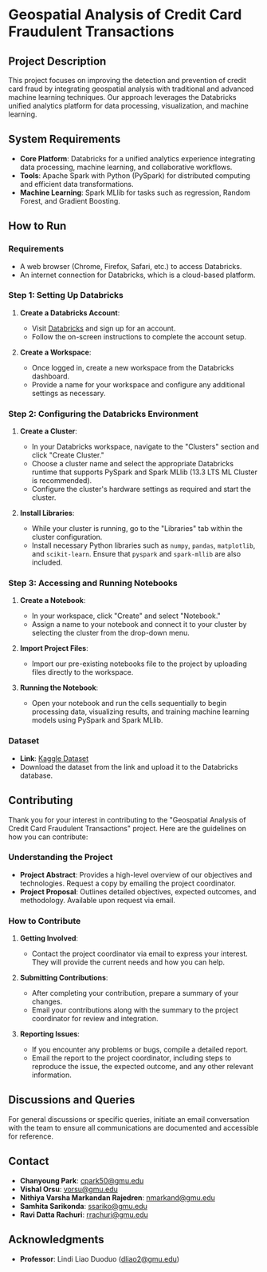 # Geospatial Analysis of Credit Card Fraudulent Transactions

## Project Description
This project focuses on improving the detection and prevention of credit card fraud by integrating geospatial analysis with traditional and advanced machine learning techniques. Our approach leverages the Databricks unified analytics platform for data processing, visualization, and machine learning.

## System Requirements
- **Core Platform**: Databricks for a unified analytics experience integrating data processing, machine learning, and collaborative workflows.
- **Tools**: Apache Spark with Python (PySpark) for distributed computing and efficient data transformations.
- **Machine Learning**: Spark MLlib for tasks such as regression, Random Forest, and Gradient Boosting.

## How to Run

### Requirements
- A web browser (Chrome, Firefox, Safari, etc.) to access Databricks.
- An internet connection for Databricks, which is a cloud-based platform.

### Step 1: Setting Up Databricks

1. **Create a Databricks Account**:
   - Visit [Databricks](https://databricks.com/) and sign up for an account.
   - Follow the on-screen instructions to complete the account setup.

2. **Create a Workspace**:
   - Once logged in, create a new workspace from the Databricks dashboard.
   - Provide a name for your workspace and configure any additional settings as necessary.

### Step 2: Configuring the Databricks Environment

1. **Create a Cluster**:
   - In your Databricks workspace, navigate to the "Clusters" section and click "Create Cluster."
   - Choose a cluster name and select the appropriate Databricks runtime that supports PySpark and Spark MLlib (13.3 LTS ML Cluster is recommended).
   - Configure the cluster's hardware settings as required and start the cluster.

2. **Install Libraries**:
   - While your cluster is running, go to the "Libraries" tab within the cluster configuration.
   - Install necessary Python libraries such as `numpy`, `pandas`, `matplotlib`, and `scikit-learn`. Ensure that `pyspark` and `spark-mllib` are also included.

### Step 3: Accessing and Running Notebooks

1. **Create a Notebook**:
   - In your workspace, click "Create" and select "Notebook."
   - Assign a name to your notebook and connect it to your cluster by selecting the cluster from the drop-down menu.

2. **Import Project Files**:
   - Import our pre-existing notebooks file to the project by uploading files directly to the workspace.

3. **Running the Notebook**:
   - Open your notebook and run the cells sequentially to begin processing data, visualizing results, and training machine learning models using PySpark and Spark MLlib.

### Dataset
- **Link**: [Kaggle Dataset](https://www.kaggle.com/datasets/kartik2112/fraud-detection/code)
- Download the dataset from the link and upload it to the Databricks database.

## Contributing
Thank you for your interest in contributing to the "Geospatial Analysis of Credit Card Fraudulent Transactions" project. Here are the guidelines on how you can contribute:

### Understanding the Project
- **Project Abstract**: Provides a high-level overview of our objectives and technologies. Request a copy by emailing the project coordinator.
- **Project Proposal**: Outlines detailed objectives, expected outcomes, and methodology. Available upon request via email.

### How to Contribute

1. **Getting Involved**:
   - Contact the project coordinator via email to express your interest. They will provide the current needs and how you can help.

2. **Submitting Contributions**:
   - After completing your contribution, prepare a summary of your changes.
   - Email your contributions along with the summary to the project coordinator for review and integration.

3. **Reporting Issues**:
   - If you encounter any problems or bugs, compile a detailed report.
   - Email the report to the project coordinator, including steps to reproduce the issue, the expected outcome, and any other relevant information.

## Discussions and Queries
For general discussions or specific queries, initiate an email conversation with the team to ensure all communications are documented and accessible for reference.

## Contact
- **Chanyoung Park**: cpark50@gmu.edu
- **Vishal Orsu**: vorsu@gmu.edu
- **Nithiya Varsha Markandan Rajedren**: nmarkand@gmu.edu
- **Samhita Sarikonda**: ssariko@gmu.edu
- **Ravi Datta Rachuri**: rrachuri@gmu.edu

## Acknowledgments
- **Professor**: Lindi Liao Duoduo (dliao2@gmu.edu)
